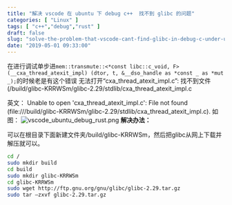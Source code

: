 ```yaml
---
title: "解决 vscode 在 ubuntu 下 debug c++  找不到 glibc 的问题"
categories: [ "Linux" ]
tags: [ "c++","debug","rust" ]
draft: false
slug: "solve-the-problem-that-vscode-cant-find-glibc-in-debug-c-under-ubuntu"
date: "2019-05-01 09:33:00"
---
```


在进行调试单步进`mem::transmute::<*const libc::c_void, F>(__cxa_thread_atexit_impl)
            (dtor, t, &__dso_handle as *const _ as *mut _);`的时候老是有这个错误 无法打开“cxa_thread_atexit_impl.c”: 找不到文件(/build/glibc-KRRWSm/glibc-2.29/stdlib/cxa_thread_atexit_impl.c


<!--more-->


英文：
Unable to open 'cxa_thread_atexit_impl.c': File not found (file:///build/glibc-KRRWSm/glibc-2.29/stdlib/cxa_thread_atexit_impl.c).
如图：
![vscode_ubuntu_debug_rust.png][1]
**解决办法：**

可以在根目录下面新建文件夹/build/glibc-KRRWSm，然后把glibc从网上下载并解压就可以。
```bash
cd /
sudo mkdir build
cd build
sudo mkdir glibc-KRRWSm
cd glibc-KRRWSm
sudo wget http://ftp.gnu.org/gnu/glibc/glibc-2.29.tar.gz
sudo tar –zxvf glibc-2.29.tar.gz
```


  [1]: https://imgs.gnux.cn/usr/uploads/2019/05/2352686346.png
